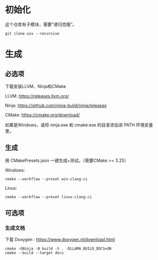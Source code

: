 # 初始化

这个仓库有子模块，需要“递归克隆”。

```
git clone xxx --recursive
```

# 生成

## 必选项

下载安装LLVM、Ninja和CMake

LLVM: https://releases.llvm.org/

Ninja: https://github.com/ninja-build/ninja/releases

CMake: https://cmake.org/download/

如果是Windows，请将 ninja.exe 和 cmake.exe 的目录添加进 PATH 环境变量里。

## 生成 

用 CMakePresets.json 一键生成+测试。（需要CMake >= 3.25）

Windows:

```
cmake --workflow --preset win-clang-ci
```

Linux:

```
cmake --workflow --preset linux-clang-ci
```

## 可选项

### 生成文档

下载 Doxygen : https://www.doxygen.nl/download.html

```
cmake -GNinja -B build -S . -DLLAMA_BUILD_DOCS=ON
cmake --build --target docs
```

